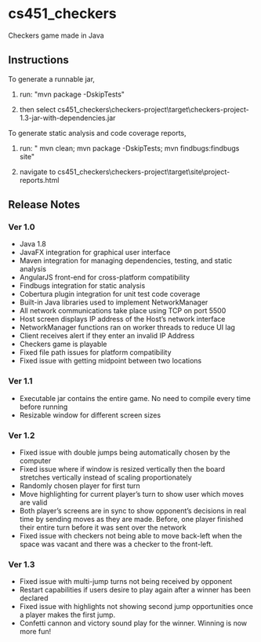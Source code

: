# cs451_checkers
Checkers game made in Java
## Instructions
To generate a runnable jar, 

1. run: "mvn package -DskipTests" 

2. then select cs451_checkers\checkers-project\target\checkers-project-1.3-jar-with-dependencies.jar

To generate static analysis and code coverage reports,

1. run: " mvn clean; mvn package -DskipTests; mvn findbugs:findbugs site"

2. navigate to cs451_checkers\checkers-project\target\site\project-reports.html

## Release Notes

### Ver 1.0
  - Java 1.8
  - JavaFX integration for graphical user interface
  - Maven integration for managing dependencies, testing, and static analysis
  - AngularJS front-end for cross-platform compatibility
  - Findbugs integration for static analysis
  - Cobertura plugin integration for unit test code coverage
  - Built-in Java libraries used to implement NetworkManager
  - All network communications take place using TCP on port 5500
  - Host screen displays IP address of the Host’s network interface
  - NetworkManager functions ran on worker threads to reduce UI lag
  - Client receives alert if they enter an invalid IP Address
  - Checkers game is playable
  - Fixed file path issues for platform compatibility
  - Fixed issue with getting midpoint between two locations
  
### Ver 1.1
  - Executable jar contains the entire game.  No need to compile every time before running
  - Resizable window for different screen sizes
  
### Ver 1.2
  - Fixed issue with double jumps being automatically chosen by the computer
  - Fixed issue where if window is resized vertically then the board stretches vertically instead of scaling proportionately
  - Randomly chosen player for first turn
  - Move highlighting for current player’s turn to show user which moves are valid 
  - Both player’s screens are in sync to show opponent’s decisions in real time by sending moves as they are made.  Before, one player finished their entire turn before it was sent over the network
  - Fixed issue with checkers not being able to move back-left when the space was vacant and there was a checker to the front-left.
  
### Ver 1.3
  - Fixed issue with multi-jump turns not being received by opponent
  - Restart capabilities if users desire to play again after a winner has been declared
  - Fixed issue with highlights not showing second jump opportunities once a player makes the first jump.
  - Confetti cannon and victory sound play for the winner.  Winning is now more fun!